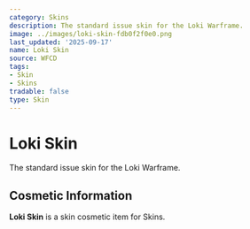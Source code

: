```yaml
---
category: Skins
description: The standard issue skin for the Loki Warframe.
image: ../images/loki-skin-fdb0f2f0e0.png
last_updated: '2025-09-17'
name: Loki Skin
source: WFCD
tags:
- Skin
- Skins
tradable: false
type: Skin
---
```


# Loki Skin

The standard issue skin for the Loki Warframe.

## Cosmetic Information

**Loki Skin** is a skin cosmetic item for Skins.


